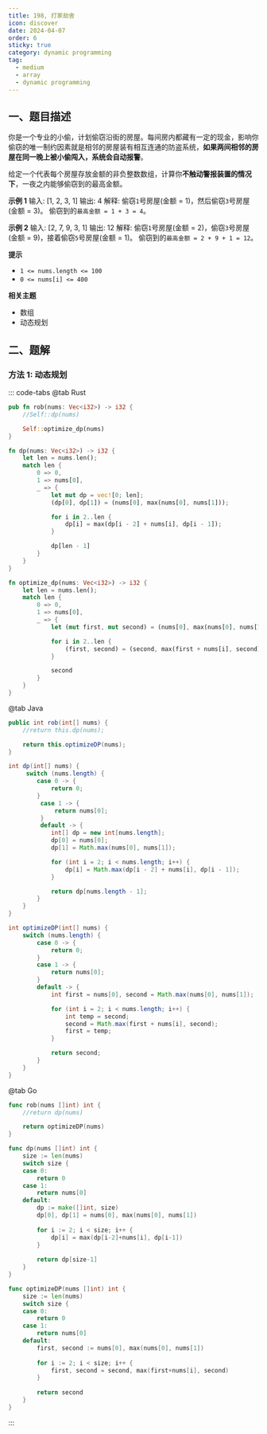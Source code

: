 ```yaml
---
title: 198, 打家劫舍
icon: discover
date: 2024-04-07
order: 6
sticky: true
category: dynamic programming
tag: 
  - medium
  - array
  - dynamic programming
---
```


## 一、题目描述
你是一个专业的小偷，计划偷窃沿街的房屋。每间房内都藏有一定的现金，影响你偷窃的唯一制约因素就是相邻的房屋装有相互连通的防盗系统，**如果两间相邻的房屋在同一晚上被小偷闯入，系统会自动报警**。

给定一个代表每个房屋存放金额的非负整数数组，计算你**不触动警报装置的情况下**，一夜之内能够偷窃到的最高金额。

**示例 1**
输入: [1, 2, 3, 1]
输出: 4
解释: 偷窃`1`号房屋(金额 = 1)，然后偷窃`3`号房屋(金额 = 3)。
偷窃到的`最高金额 = 1 + 3 = 4`。

**示例 2**
输入: [2, 7, 9, 3, 1]
输出: 12
解释: 偷窃`1`号房屋(金额 = 2)，偷窃`3`号房屋(金额 = 9)，接着偷窃`5`号房屋(金额 = 1)。
偷窃到的`最高金额 = 2 + 9 + 1 = 12`。

**提示**
- `1 <= nums.length <= 100`
- `0 <= nums[i] <= 400`

**相关主题**
- 数组
- 动态规划


## 二、题解
### 方法 1: 动态规划
::: code-tabs
@tab Rust
```rust
pub fn rob(nums: Vec<i32>) -> i32 {
    //Self::dp(nums)

    Self::optimize_dp(nums)
}

fn dp(nums: Vec<i32>) -> i32 {
    let len = nums.len();
    match len {
        0 => 0,
        1 => nums[0],
        _ => {
            let mut dp = vec![0; len];
            (dp[0], dp[1]) = (nums[0], max(nums[0], nums[1]));

            for i in 2..len {
                dp[i] = max(dp[i - 2] + nums[i], dp[i - 1]);
            }

            dp[len - 1]
        }
    }
}

fn optimize_dp(nums: Vec<i32>) -> i32 {
    let len = nums.len();
    match len {
        0 => 0,
        1 => nums[0],
        _ => {
            let (mut first, mut second) = (nums[0], max(nums[0], nums[1]));

            for i in 2..len {
                (first, second) = (second, max(first + nums[i], second));
            }

            second
        }
    }
}
```

@tab Java
```java
public int rob(int[] nums) {
    //return this.dp(nums);

    return this.optimizeDP(nums);
}

int dp(int[] nums) {
     switch (nums.length) {
        case 0 -> {
            return 0;
        }
         case 1 -> {
             return nums[0];
         }
         default -> {
            int[] dp = new int[nums.length];
            dp[0] = nums[0];
            dp[1] = Math.max(nums[0], nums[1]);

            for (int i = 2; i < nums.length; i++) {
                dp[i] = Math.max(dp[i - 2] + nums[i], dp[i - 1]);
            }

            return dp[nums.length - 1];
        }
    }
}

int optimizeDP(int[] nums) {
    switch (nums.length) {
        case 0 -> {
            return 0;
        }
        case 1 -> {
            return nums[0];
        }
        default -> {
            int first = nums[0], second = Math.max(nums[0], nums[1]);

            for (int i = 2; i < nums.length; i++) {
                int temp = second;
                second = Math.max(first + nums[i], second);
                first = temp;
            }

            return second;
        }
    }
}
```

@tab Go
```go
func rob(nums []int) int {
    //return dp(nums)

    return optimizeDP(nums)
}

func dp(nums []int) int {
    size := len(nums)
    switch size {
    case 0:
        return 0
    case 1:
        return nums[0]
    default:
        dp := make([]int, size)
        dp[0], dp[1] = nums[0], max(nums[0], nums[1])
        
        for i := 2; i < size; i++ {
            dp[i] = max(dp[i-2]+nums[i], dp[i-1])
        }
        
        return dp[size-1]
    }
}

func optimizeDP(nums []int) int {
    size := len(nums)
    switch size {
    case 0:
        return 0
    case 1:
        return nums[0]
    default:
        first, second := nums[0], max(nums[0], nums[1])
    
        for i := 2; i < size; i++ {
            first, second = second, max(first+nums[i], second)
        }
    
        return second
    }
}
```
:::
